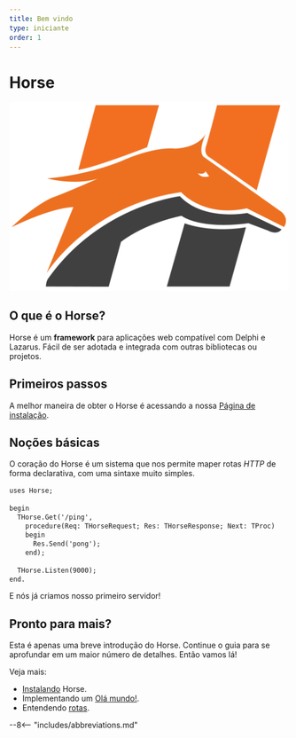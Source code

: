 ```yaml
---
title: Bem vindo
type: iniciante
order: 1
---
```


# Horse

![Horse ](horse.png)

## O que é o Horse?

Horse é um **framework** para aplicações web compatível com Delphi e Lazarus. Fácil de ser adotada e integrada com outras bibliotecas ou projetos.

## Primeiros passos

A melhor maneira de obter o Horse é acessando a nossa [Página de instalação](installation). 

## Noções básicas

O coração do Horse é um sistema que nos permite maper rotas *HTTP*  de forma declarativa, com uma sintaxe muito simples.

``` delphi
uses Horse;

begin
  THorse.Get('/ping',
    procedure(Req: THorseRequest; Res: THorseResponse; Next: TProc)
    begin
      Res.Send('pong');
    end);

  THorse.Listen(9000);
end.
```

E nós já criamos nosso primeiro servidor!

## Pronto para mais?

Esta é apenas uma breve introdução do Horse. Continue o guia para se aprofundar em um maior número de detalhes. Então vamos lá!

Veja mais:
 * [Instalando](installation) Horse.
 * Implementando um [Olá mundo!](hello-world).
 * Entendendo [rotas](basic-routing).


--8<-- "includes/abbreviations.md"